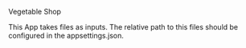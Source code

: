 Vegetable Shop

This App takes files as inputs. The relative path to this files should be configured in the appsettings.json.


